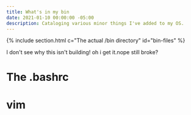 ```yaml
---
title: What's in my bin
date: 2021-01-10 00:00:00 -05:00
description: Cataloging various minor things I've added to my OS.
---
```


{% include section.html c="The actual /bin directory" id="bin-files" %}

I don't see why this isn't building! oh i get it.nope still broke?

# The .bashrc

# vim
